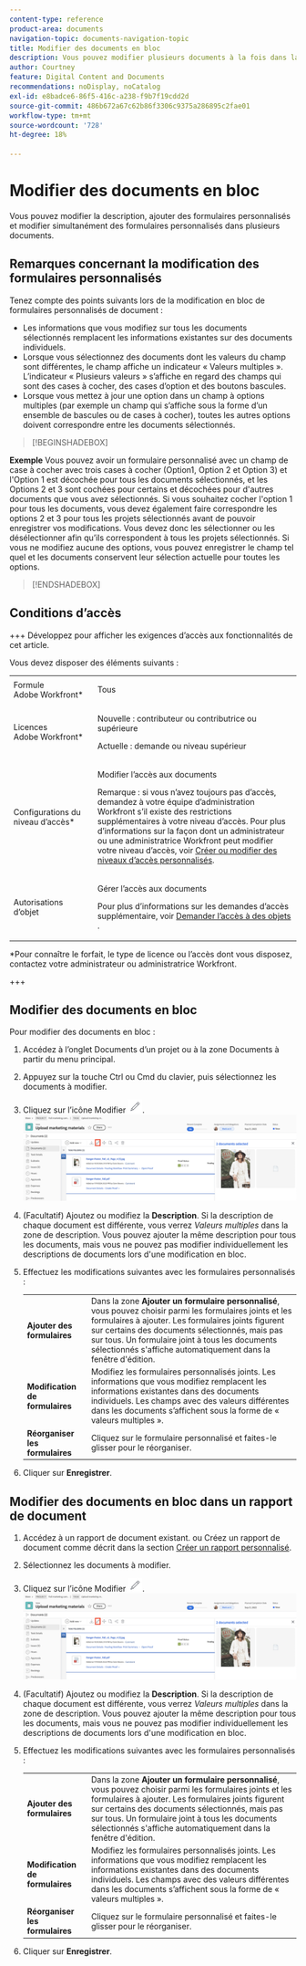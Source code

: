 ```yaml
---
content-type: reference
product-area: documents
navigation-topic: documents-navigation-topic
title: Modifier des documents en bloc
description: Vous pouvez modifier plusieurs documents à la fois dans la zone Documents .
author: Courtney
feature: Digital Content and Documents
recommendations: noDisplay, noCatalog
exl-id: e8badce6-86f5-416c-a238-f9b7f19cdd2d
source-git-commit: 486b672a67c62b86f3306c9375a286895c2fae01
workflow-type: tm+mt
source-wordcount: '728'
ht-degree: 18%

---
```


# Modifier des documents en bloc

Vous pouvez modifier la description, ajouter des formulaires personnalisés et modifier simultanément des formulaires personnalisés dans plusieurs documents.

## Remarques concernant la modification des formulaires personnalisés

Tenez compte des points suivants lors de la modification en bloc de formulaires personnalisés de document :

* Les informations que vous modifiez sur tous les documents sélectionnés remplacent les informations existantes sur des documents individuels.
* Lorsque vous sélectionnez des documents dont les valeurs du champ sont différentes, le champ affiche un indicateur « Valeurs multiples ». L’indicateur « Plusieurs valeurs » s’affiche en regard des champs qui sont des cases à cocher, des cases d’option et des boutons bascules.
* Lorsque vous mettez à jour une option dans un champ à options multiples (par exemple un champ qui s’affiche sous la forme d’un ensemble de bascules ou de cases à cocher), toutes les autres options doivent correspondre entre les documents sélectionnés.

>[!BEGINSHADEBOX]

**Exemple**
Vous pouvez avoir un formulaire personnalisé avec un champ de case à cocher avec trois cases à cocher (Option1, Option 2 et Option 3) et l&#39;Option 1 est décochée pour tous les documents sélectionnés, et les Options 2 et 3 sont cochées pour certains et décochées pour d&#39;autres documents que vous avez sélectionnés. Si vous souhaitez cocher l&#39;option 1 pour tous les documents, vous devez également faire correspondre les options 2 et 3 pour tous les projets sélectionnés avant de pouvoir enregistrer vos modifications. Vous devez donc les sélectionner ou les désélectionner afin qu’ils correspondent à tous les projets sélectionnés. Si vous ne modifiez aucune des options, vous pouvez enregistrer le champ tel quel et les documents conservent leur sélection actuelle pour toutes les options.

>[!ENDSHADEBOX]

## Conditions d’accès

+++ Développez pour afficher les exigences d’accès aux fonctionnalités de cet article.

Vous devez disposer des éléments suivants :

<table style="table-layout:auto"> 
 <col> 
 <col> 
 <tbody> 
  <tr> 
   <td role="rowheader">Formule Adobe Workfront*</td> 
   <td> <p> Tous</p> </td> 
  </tr> 
  <tr> 
   <td role="rowheader">Licences Adobe Workfront*</td> 
   <td><p> Nouvelle : contributeur ou contributrice ou supérieure</p> 
   <p> Actuelle : demande ou niveau supérieur</p> </td> 
  </tr> 
  <tr> 
   <td role="rowheader">Configurations du niveau d’accès*</td> 
   <td> <p>Modifier l’accès aux documents</p> <p>Remarque : si vous n’avez toujours pas d’accès, demandez à votre équipe d’administration Workfront s’il existe des restrictions supplémentaires à votre niveau d’accès. Pour plus d’informations sur la façon dont un administrateur ou une administratrice Workfront peut modifier votre niveau d’accès, voir <a href="../../administration-and-setup/add-users/configure-and-grant-access/create-modify-access-levels.md" class="MCXref xref">Créer ou modifier des niveaux d’accès personnalisés</a>.</p> </td> 
  </tr> 
  <tr> 
   <td role="rowheader">Autorisations d’objet</td> 
   <td> <p>Gérer l’accès aux documents</p> <p>Pour plus d’informations sur les demandes d’accès supplémentaire, voir <a href="../../workfront-basics/grant-and-request-access-to-objects/request-access.md" class="MCXref xref">Demander l’accès à des objets </a>.</p> </td> 
  </tr> 
 </tbody> 
</table>

&#42;Pour connaître le forfait, le type de licence ou l’accès dont vous disposez, contactez votre administrateur ou administratrice Workfront.

+++

## Modifier des documents en bloc

Pour modifier des documents en bloc :

1. Accédez à l’onglet Documents d’un projet ou à la zone Documents à partir du menu principal.
1. Appuyez sur la touche Ctrl ou Cmd du clavier, puis sélectionnez les documents à modifier.
1. Cliquez sur l’icône Modifier ![icône Modifier](assets/edit-icon.png).
   ![modifier l’emplacement de l’icône sur la page](assets/edit-multiple-documents.png)
1. (Facultatif) Ajoutez ou modifiez la **Description**. Si la description de chaque document est différente, vous verrez _Valeurs multiples_ dans la zone de description. Vous pouvez ajouter la même description pour tous les documents, mais vous ne pouvez pas modifier individuellement les descriptions de documents lors d&#39;une modification en bloc.
1. Effectuez les modifications suivantes avec les formulaires personnalisés :

   <table>
    <tr>
    <td><strong>Ajouter des formulaires</strong></td>
    <td>Dans la zone <strong>Ajouter un formulaire personnalisé</strong>, vous pouvez choisir parmi les formulaires joints et les formulaires à ajouter. Les formulaires joints figurent sur certains des documents sélectionnés, mais pas sur tous. Un formulaire joint à tous les documents sélectionnés s'affiche automatiquement dans la fenêtre d'édition.  </td>
    </tr>
    <tr>
    <td><strong>Modification de formulaires</strong></td>
    <td>Modifiez les formulaires personnalisés joints. Les informations que vous modifiez remplacent les informations existantes dans des documents individuels. Les champs avec des valeurs différentes dans les documents s’affichent sous la forme de « valeurs multiples ». </td>
    </tr>
    <tr>
    <td><strong>Réorganiser les formulaires</strong></td>
    <td>Cliquez sur le formulaire personnalisé et faites-le glisser pour le réorganiser.</td>
    </tr>
    </table>
1. Cliquer sur **Enregistrer**.


## Modifier des documents en bloc dans un rapport de document

1. Accédez à un rapport de document existant.
ou
Créez un rapport de document comme décrit dans la section [Créer un rapport personnalisé](/help/quicksilver/reports-and-dashboards/reports/creating-and-managing-reports/create-custom-report.md).
1. Sélectionnez les documents à modifier.
1. Cliquez sur l’icône Modifier ![icône Modifier](assets/edit-icon.png).
   ![modifier l’emplacement de l’icône sur la page](assets/edit-multiple-documents.png)
1. (Facultatif) Ajoutez ou modifiez la **Description**. Si la description de chaque document est différente, vous verrez _Valeurs multiples_ dans la zone de description. Vous pouvez ajouter la même description pour tous les documents, mais vous ne pouvez pas modifier individuellement les descriptions de documents lors d&#39;une modification en bloc.
1. Effectuez les modifications suivantes avec les formulaires personnalisés :

   <table>
    <tr>
    <td><strong>Ajouter des formulaires</strong></td>
    <td>Dans la zone <strong>Ajouter un formulaire personnalisé</strong>, vous pouvez choisir parmi les formulaires joints et les formulaires à ajouter. Les formulaires joints figurent sur certains des documents sélectionnés, mais pas sur tous. Un formulaire joint à tous les documents sélectionnés s'affiche automatiquement dans la fenêtre d'édition.  </td>
    </tr>
    <tr>
    <td><strong>Modification de formulaires</strong></td>
    <td>Modifiez les formulaires personnalisés joints. Les informations que vous modifiez remplacent les informations existantes dans des documents individuels. Les champs avec des valeurs différentes dans les documents s’affichent sous la forme de « valeurs multiples ». </td>
    </tr>
    <tr>
    <td><strong>Réorganiser les formulaires</strong></td>
    <td>Cliquez sur le formulaire personnalisé et faites-le glisser pour le réorganiser.</td>
    </tr>
    </table>
1. Cliquer sur **Enregistrer**.
